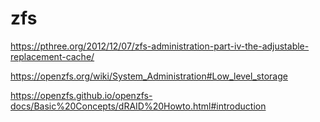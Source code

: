 # zfs

https://pthree.org/2012/12/07/zfs-administration-part-iv-the-adjustable-replacement-cache/

https://openzfs.org/wiki/System_Administration#Low_level_storage

https://openzfs.github.io/openzfs-docs/Basic%20Concepts/dRAID%20Howto.html#introduction
